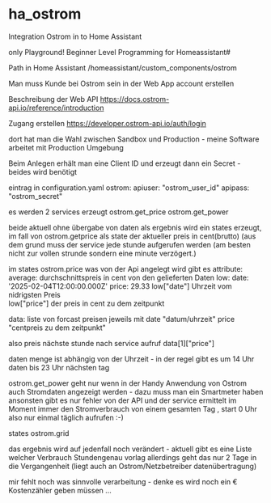 # ha_ostrom
Integration Ostrom in to Home Assistant

only Playground!
Beginner Level Programming for Homeassistant#

Path in Home Assistant 
/homeassistant/custom_components/ostrom

Man muss Kunde bei Ostrom sein
in der Web App account erstellen

Beschreibung der Web API https://docs.ostrom-api.io/reference/introduction

Zugang erstellen https://developer.ostrom-api.io/auth/login

dort hat man die Wahl zwischen Sandbox und Production - meine Software arbeitet mit Production Umgebung

Beim Anlegen erhält man eine Client ID und erzeugt dann ein Secret - beides wird benötigt

eintrag in configuration.yaml
ostrom:
  apiuser: "ostrom_user_id"
  apipass: "ostrom_secret"

 es werden 2 services erzeugt 
 ostrom.get_price
 ostrom.get_power

beide aktuell ohne übergabe von daten
als ergebnis wird ein states erzeugt, im fall von ostrom.getprice
als state der aktueller preis in cent(brutto) (aus dem grund muss der service jede stunde aufgerufen werden 
(am besten nicht zur vollen strunde sondern eine minute verzögert.)

im states ostrom.price was von der Api angelegt wird gibt es attribute:
average: durchschnittspreis in cent von den gelieferten Daten
low: 
  date: '2025-02-04T12:00:00.000Z'
  price: 29.33
low["date"] Uhrzeit vom nidrigsten Preis  
low["price"] der preis in cent zu dem zeitpunkt

data: liste von forcast preisen
  jeweils mit
  date "datum/uhrzeit"
  price "centpreis zu dem zeitpunkt"

also preis nächste stunde nach service aufruf
data[1]["price"] 

daten menge ist abhängig von der Uhrzeit - in der regel gibt es um 14 Uhr daten bis 23 Uhr nächsten tag

ostrom.get_power geht nur wenn in der Handy Anwendung von Ostrom auch Stromdaten angezeigt werden - dazu muss man ein Smartmeter haben
ansonsten gibt es nur fehler von der API
und der service ermittelt im Moment immer den Stromverbrauch von einem gesamten Tag , start 0 Uhr 
also nur einmal täglich aufrufen :-) 

states ostrom.grid

das ergebnis wird auf jedenfall noch verändert - aktuell gibt es eine Liste welcher Verbrauch Stundengenau vorlag
allerdings geht das nur 2 Tage in die Vergangenheit (liegt auch an Ostrom/Netzbetreiber datenübertragung)

mir fehlt noch was sinnvolle verarbeitung - denke es wird noch ein € Kostenzähler geben müssen ...
